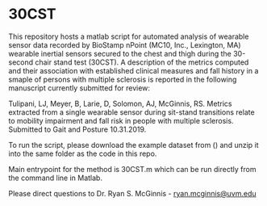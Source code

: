 # 30CST

This repository hosts a matlab script for automated analysis of wearable sensor data recorded by BioStamp nPoint (MC10, Inc., Lexington, MA) wearable inertial sensors secured to the chest and thigh during the 30-second chair stand test (30CST). A description of the metrics computed and their association with established clinical measures and fall history in a smaple of persons with multiple sclerosis is reported in the following manuscript currently submitted for review:

Tulipani, LJ, Meyer, B, Larie, D, Solomon, AJ, McGinnis, RS. Metrics extracted from a single wearable sensor during sit-stand transitions relate to mobility impairment and fall risk in people with multiple sclerosis. Submitted to Gait and Posture 10.31.2019.

To run the script, please download the example dataset from () and unzip it into the same folder as the code in this repo. 

Main entrypoint for the method is 30CST.m which can be run directly from the command line in Matlab. 

Please direct questions to Dr. Ryan S. McGinnis - ryan.mcginnis@uvm.edu
